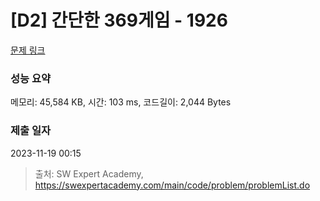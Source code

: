 # [D2] 간단한 369게임 - 1926 

[문제 링크](https://swexpertacademy.com/main/code/problem/problemDetail.do?contestProbId=AV5PTeo6AHUDFAUq) 

### 성능 요약

메모리: 45,584 KB, 시간: 103 ms, 코드길이: 2,044 Bytes

### 제출 일자

2023-11-19 00:15



> 출처: SW Expert Academy, https://swexpertacademy.com/main/code/problem/problemList.do